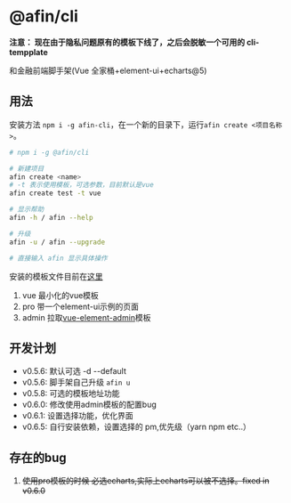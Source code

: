 # @afin/cli

**注意： 现在由于隐私问题原有的模板下线了，之后会脱敏一个可用的 cli-tempplate**

和金融前端脚手架(Vue 全家桶+element-ui+echarts@5)

## 用法

安装方法 `npm i -g afin-cli`，在一个新的目录下，运行`afin create <项目名称>`。

```bash
# npm i -g @afin/cli

# 新建项目
afin create <name>
# -t 表示使用模板，可选参数，目前默认是vue
afin create test -t vue

# 显示帮助
afin -h / afin --help

# 升级
afin -u / afin --upgrade

# 直接输入 afin 显示具体操作
```

安装的模板文件目前在[这里](https://github.com/Alfxjx/cli-template)

1. vue 最小化的vue模板
2. pro 带一个element-ui示例的页面
3. admin 拉取[vue-element-admin](https://panjiachen.github.io/vue-element-admin/#/dashboard)模板

## 开发计划

- v0.5.6: 默认可选 -d --default
- v0.5.6: 脚手架自己升级 `afin u`
- v0.5.8: 可选的模板地址功能
- v0.6.0: 修改使用admin模板的配置bug
- v0.6.1: 设置选择功能，优化界面
- v0.6.5: 自行安装依赖，设置选择的 pm,优先级（yarn npm etc..）

## 存在的bug

1. ~~使用pro模板的时候 必选echarts,实际上echarts可以被不选择。fixed in v0.6.0~~
